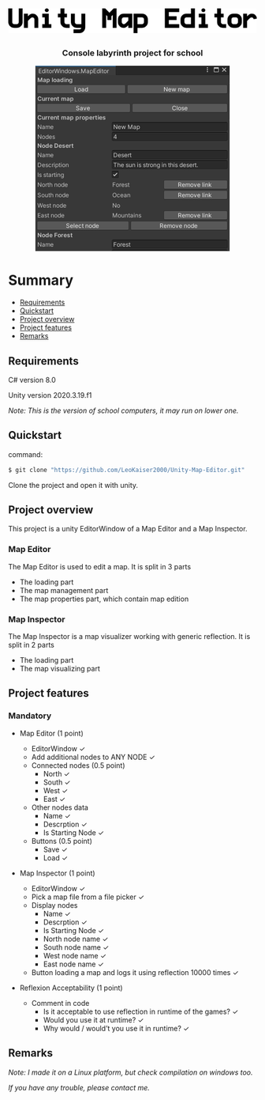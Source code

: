 <h1 align='center'>
<img src='/ReadmeAssets/MapEditorTitle.png' alt='AMAZEING'/>
</h1>

<h3 align='center'>
Console labyrinth project for school
</h3>

<p align='center'>
<img src='/ReadmeAssets/MapEditorScreenshot.png'/>
</p>

# Summary
* [Requirements](#requirements)
* [Quickstart](#quickstart)
* [Project overview](#projectOverview)
* [Project features](#projectFeatures)
* [Remarks](#remarks)

## <a name='requirements'>Requirements</a>
C# version 8.0

Unity version 2020.3.19.f1

*Note: This is the version of school computers, it may run on lower one.*

## <a name='quickstart'>Quickstart</a>

command:

```bash
$ git clone "https://github.com/LeoKaiser2000/Unity-Map-Editor.git"
```
Clone the project and open it with unity.

## <a name='projectOverview'>Project overview</a>

This project is a unity EditorWindow of a Map Editor and a Map Inspector.

### Map Editor
The Map Editor is used to edit a map. It is split in 3 parts

* The loading part
* The map management part
* The map properties part, which contain map edition


### Map Inspector
The Map Inspector is a map visualizer working with generic reflection. It is split in 2 parts
* The loading part
* The map visualizing part


## <a name='projectFeatures'>Project features</a>

### Mandatory

* Map Editor (1 point)
  * EditorWindow ✓
  * Add additional nodes to ANY NODE ✓
  * Connected nodes (0.5 point)
    * North ✓
    * South ✓
    * West ✓
    * East ✓
  * Other nodes data
    * Name ✓
    * Descrption ✓
    * Is Starting Node ✓
  * Buttons (0.5 point)
    * Save ✓
    * Load ✓


* Map Inspector (1 point)
  * EditorWindow ✓
  * Pick a map file from a file picker ✓
  * Display nodes
    * Name ✓
    * Descrption ✓
    * Is Starting Node ✓
    * North node name ✓
    * South node name ✓
    * West node name ✓
    * East node name ✓
  * Button loading a map and logs it using reflection 10000 times ✓


* Reflexion Acceptability (1 point)
  * Comment in code
    * Is it acceptable to use reflection in runtime of the games? ✓
    * Would you use it at runtime? ✓
    * Why would / would’t you use it in runtime? ✓


## <a name='remarks'>Remarks</a>

*Note: I made it on a Linux platform, but check compilation on windows too.*

*If you have any trouble, please contact me.*